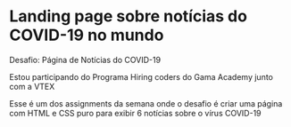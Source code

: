 # Landing page sobre notícias do COVID-19 no mundo
Desafio: Página de Notícias do COVID-19

<p>Estou participando do Programa Hiring coders do Gama Academy junto com a VTEX</p>
Esse é um dos assignments da semana onde o desafio é criar uma página com HTML e CSS puro para exibir 6 notícias
sobre o vírus COVID-19
